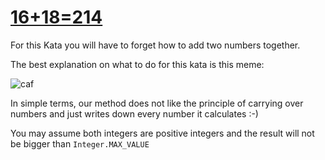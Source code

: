 # [16+18=214](https://www.codewars.com/kata/16-plus-18-equals-214 "https://www.codewars.com/kata/5effa412233ac3002a9e471d")

For this Kata you will have to forget how to add two numbers together.

The best explanation on what to do for this kata is this meme:

![caf](https://i.ibb.co/Y01rMJR/caf.png)

In simple terms, our method does not like the principle of carrying over numbers and just writes down every number it calculates :-)

You may assume both integers are positive integers and the result will not be bigger than `Integer.MAX_VALUE`